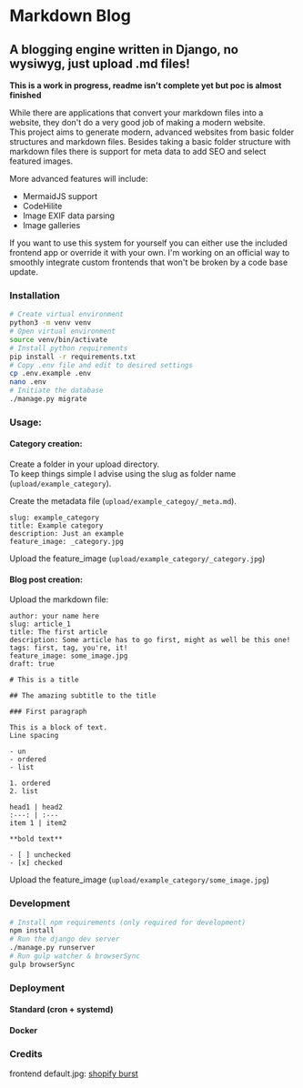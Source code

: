 # Markdown Blog

## A blogging engine written in Django, no wysiwyg, just upload .md files!

**This is a work in progress, readme isn't complete yet but poc is almost finished**

While there are applications that convert your markdown files into a website, they don't do a very good job of making a modern website.  
This project aims to generate modern, advanced websites from basic folder structures and markdown files.
Besides taking a basic folder structure with markdown files there is support for meta data to add SEO and select featured images.  

More advanced features will include:
- MermaidJS support
- CodeHilite
- Image EXIF data parsing
- Image galleries

If you want to use this system for yourself you can either use the included frontend app or override it with your own.
I'm working on an official way to smoothly integrate custom frontends that won't be broken by a code base update.

### Installation
```bash
# Create virtual environment
python3 -m venv venv
# Open virtual environment
source venv/bin/activate
# Install python requirements
pip install -r requirements.txt
# Copy .env file and edit to desired settings
cp .env.example .env
nano .env
# Initiate the database
./manage.py migrate
```

### Usage:
#### Category creation:
Create a folder in your upload directory.  
To keep things simple I advise using the slug as folder name (`upload/example_category`).

Create the metadata file (`upload/example_categoy/_meta.md`).

    slug: example_category
    title: Example category
    description: Just an example
    feature_image: _category.jpg

Upload the feature_image (`upload/example_category/_category.jpg`)

#### Blog post creation:

Upload the markdown file:

    author: your name here
    slug: article_1
    title: The first article
    description: Some article has to go first, might as well be this one!
    tags: first, tag, you're, it!
    feature_image: some_image.jpg
    draft: true
    
    # This is a title
    
    ## The amazing subtitle to the title
    
    ### First paragraph
    
    This is a block of text.  
    Line spacing
    
    - un
    - ordered
    - list
    
    1. ordered
    2. list
    
    head1 | head2
    :---: | :---
    item 1 | item2
    
    **bold text**
    
    - [ ] unchecked
    - [x] checked

Upload the feature_image (`upload/example_category/some_image.jpg`)

### Development
```bash
# Install npm requirements (only required for development)
npm install
# Run the django dev server
./manage.py runserver
# Run gulp watcher & browserSync
gulp browserSync
```

### Deployment
#### Standard (cron + systemd)

#### Docker

### Credits

frontend default.jpg: [shopify burst]('https://burst.shopify.com/photos/camping-kettle-and-coffee-cup?c=nature')
